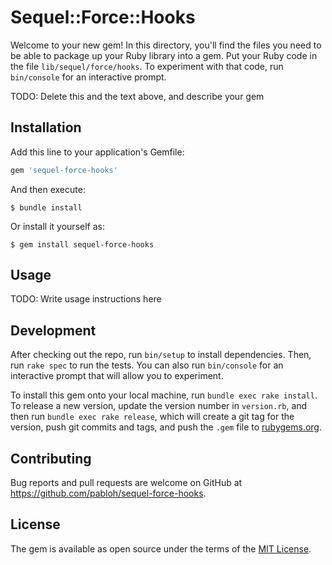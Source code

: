 # Sequel::Force::Hooks

Welcome to your new gem! In this directory, you'll find the files you need to be able to package up your Ruby library into a gem. Put your Ruby code in the file `lib/sequel/force/hooks`. To experiment with that code, run `bin/console` for an interactive prompt.

TODO: Delete this and the text above, and describe your gem

## Installation

Add this line to your application's Gemfile:

```ruby
gem 'sequel-force-hooks'
```

And then execute:

    $ bundle install

Or install it yourself as:

    $ gem install sequel-force-hooks

## Usage

TODO: Write usage instructions here

## Development

After checking out the repo, run `bin/setup` to install dependencies. Then, run `rake spec` to run the tests. You can also run `bin/console` for an interactive prompt that will allow you to experiment.

To install this gem onto your local machine, run `bundle exec rake install`. To release a new version, update the version number in `version.rb`, and then run `bundle exec rake release`, which will create a git tag for the version, push git commits and tags, and push the `.gem` file to [rubygems.org](https://rubygems.org).

## Contributing

Bug reports and pull requests are welcome on GitHub at https://github.com/pabloh/sequel-force-hooks.


## License

The gem is available as open source under the terms of the [MIT License](https://opensource.org/licenses/MIT).
